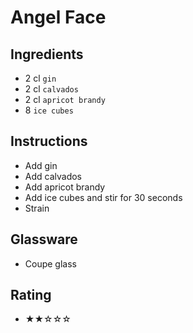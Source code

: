 # Angel Face

## Ingredients
- 2 cl `gin`
- 2 cl `calvados`
- 2 cl `apricot brandy`
- 8 `ice cubes`

## Instructions
- Add gin
- Add calvados
- Add apricot brandy
- Add ice cubes and stir for 30 seconds
- Strain

## Glassware
- Coupe glass

## Rating
- ★★☆☆☆